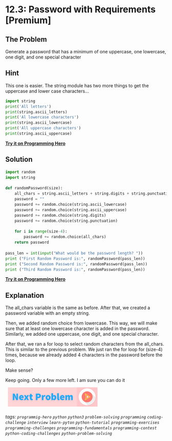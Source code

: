 # 12.3: Password with Requirements [Premium]

## The Problem
Generate a password that has a minimum of one uppercase, one lowercase, one digit, and one special character

## Hint
This one is easier. The string module has two more things to get the uppercase and lower case characters...

```python
import string
print('All letters')
print(string.ascii_letters)
print('Al lowercase characters')
print(string.ascii_lowercase)
print('All uppercase characters')
print(string.ascii_uppercase)
```
 
**[Try it on Programming Hero](https://play.google.com/store/apps/details?id=com.learnprogramming.codecamp)**

## Solution
```python
import random
import string
 
def randomPassword(size):
	all_chars = string.ascii_letters + string.digits + string.punctuation
	password = ""
	password += random.choice(string.ascii_lowercase)
	password += random.choice(string.ascii_uppercase)
	password += random.choice(string.digits)
	password += random.choice(string.punctuation)
	
	for i in range(size-4):
		password += random.choice(all_chars)
	return password
 
pass_len = int(input("What would be the password length? "))
print ("First Random Password is:", randomPassword(pass_len))
print ("Second Random Password is:", randomPassword(pass_len))
print ("Third Random Password is:", randomPassword(pass_len))
```
**[Try it on Programming Hero](https://play.google.com/store/apps/details?id=com.learnprogramming.codecamp)**

## Explanation
The all_chars variable is the same as before. After that, we created a password variable with an empty string. 

Then, we added random choice from lowercase. This way, we will make sure that at least one lowercase character is added in the password. Similarly, we added one uppercase, one digit, and one special character.

After that, we ran a for loop to select random characters from the all_chars. This is similar to the previous problem. We just ran the for loop for (size-4) times, because we already added 4 characters in the password before the loop.

Make sense?

Keep going. Only a few more left. I am sure you can do it 


&nbsp;
[![Next Page](../assets/next-button.png)](Permutations.md)
&nbsp;

###### tags:  `programmig-hero`  `python`  `python3`  `problem-solving`  `programming`  `coding-challenge`  `interview`  `learn-pyton`  `python-tutorial`  `programming-exercises`  `programming-challenges`  `programming-fundamentals`  `programming-contest`  `python-coding-challenges`  `python-problem-solving`